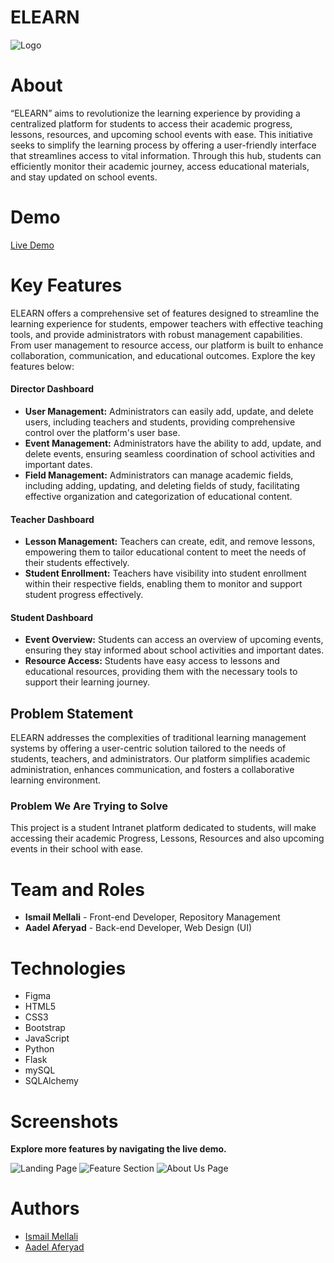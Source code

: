 # ELEARN

![Logo](https://i.imgur.com/BS0Fl9I.png)

# About

“ELEARN” aims to revolutionize the learning experience by providing a centralized platform for students to access their academic progress, lessons, resources, and upcoming school events with ease. This initiative seeks to simplify the learning process by offering a user-friendly interface that streamlines access to vital information. Through this hub, students can efficiently monitor their academic journey, access educational materials, and stay updated on school events.

# Demo

[Live Demo](https://elearn-intranet.netlify.app/)

# Key Features

ELEARN offers a comprehensive set of features designed to streamline the learning experience for students, empower teachers with effective teaching tools, and provide administrators with robust management capabilities. From user management to resource access, our platform is built to enhance collaboration, communication, and educational outcomes. Explore the key features below:

#### Director Dashboard

- **User Management:** Administrators can easily add, update, and delete users, including teachers and students, providing comprehensive control over the platform's user base.
- **Event Management:** Administrators have the ability to add, update, and delete events, ensuring seamless coordination of school activities and important dates.
- **Field Management:** Administrators can manage academic fields, including adding, updating, and deleting fields of study, facilitating effective organization and categorization of educational content.

#### Teacher Dashboard

- **Lesson Management:** Teachers can create, edit, and remove lessons, empowering them to tailor educational content to meet the needs of their students effectively.
- **Student Enrollment:** Teachers have visibility into student enrollment within their respective fields, enabling them to monitor and support student progress effectively.

#### Student Dashboard

- **Event Overview:** Students can access an overview of upcoming events, ensuring they stay informed about school activities and important dates.
- **Resource Access:** Students have easy access to lessons and educational resources, providing them with the necessary tools to support their learning journey.

## Problem Statement

ELEARN addresses the complexities of traditional learning management systems by offering a user-centric solution tailored to the needs of students, teachers, and administrators. Our platform simplifies academic administration, enhances communication, and fosters a collaborative learning environment.

### Problem We Are Trying to Solve

This project is a student Intranet platform dedicated to students, will make accessing their academic Progress, Lessons, Resources and also upcoming events in their school with ease.

# Team and Roles

- **Ismail Mellali** - Front-end Developer, Repository Management
- **Aadel Aferyad** - Back-end Developer, Web Design (UI)

# Technologies

- Figma
- HTML5
- CSS3
- Bootstrap
- JavaScript
- Python
- Flask
- mySQL
- SQLAlchemy

# Screenshots

**Explore more features by navigating the live demo.**

![Landing Page](https://i.imgur.com/LvMlZAl.png)
![Feature Section](https://i.imgur.com/OLxbyfv.png)
![About Us Page](https://i.imgur.com/hQEuden.png)

# Authors

- [Ismail Mellali](https://github.com/Liams-theCreator)
- [Aadel Aferyad](https://github.com/AadelAferyad)
